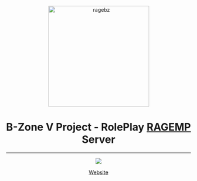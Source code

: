 <p align="center">
    <img src="https://i.imgur.com/8IeArxS.png" alt="ragebz" width="275px">
    <h1 align="center">B-Zone V Project - RolePlay <a href="https://rage.mp/">RAGEMP</a> Server</h1>
    <hr>
</p>

<p align="center">
    <a href="https://discord.gg/BhXSwqG8NC">
        <img src="https://img.shields.io/discord/812307333811535902?label=Discord&color=5865F2" />
    </a>
</p>

<p align="center">
    <a href="http://v.b-zone.ro">Website</a>
</p>